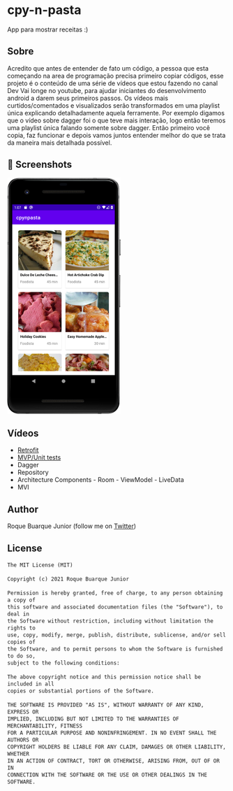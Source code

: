 # cpy-n-pasta
App para mostrar receitas :)

## Sobre
Acredito que antes de entender de fato um código, a pessoa que esta começando na area de programação precisa primeiro copiar códigos, esse projeto é o conteúdo de uma série de vídeos que estou fazendo no canal Dev Vai longe no youtube, para ajudar iniciantes do desenvolvimento android a darem seus primeiros passos. Os vídeos mais curtidos/comentados e visualizados serão transformados em uma playlist única explicando detalhadamente aquela ferramente. 
Por exemplo digamos que o vídeo sobre dagger foi o que teve mais interação, logo então teremos uma playlist única falando somente sobre dagger. Então primeiro você copia, faz funcionar e depois vamos juntos entender melhor do que se trata da maneira mais detalhada possível.

## :camera_flash: Screenshots
<!-- You can add more screenshots here if you like -->
<img src="/results/screenshot1.png" width="260"><!-- &emsp;<img src="/results/screenshot_2.png" width="260">-->

## Vídeos
* [Retrofit](https://youtu.be/_rp4MgVG9L0)
* [MVP/Unit tests](https://youtu.be/zbK1VirDbyM)
* Dagger
* Repository
* Architecture Components
      - Room
      - ViewModel
      - LiveData
* MVI

## Author

Roque Buarque Junior (follow me on [Twitter](https://twitter.com/roquebuarque))

## License

```
The MIT License (MIT)

Copyright (c) 2021 Roque Buarque Junior

Permission is hereby granted, free of charge, to any person obtaining a copy of
this software and associated documentation files (the "Software"), to deal in
the Software without restriction, including without limitation the rights to
use, copy, modify, merge, publish, distribute, sublicense, and/or sell copies of
the Software, and to permit persons to whom the Software is furnished to do so,
subject to the following conditions:

The above copyright notice and this permission notice shall be included in all
copies or substantial portions of the Software.

THE SOFTWARE IS PROVIDED "AS IS", WITHOUT WARRANTY OF ANY KIND, EXPRESS OR
IMPLIED, INCLUDING BUT NOT LIMITED TO THE WARRANTIES OF MERCHANTABILITY, FITNESS
FOR A PARTICULAR PURPOSE AND NONINFRINGEMENT. IN NO EVENT SHALL THE AUTHORS OR
COPYRIGHT HOLDERS BE LIABLE FOR ANY CLAIM, DAMAGES OR OTHER LIABILITY, WHETHER
IN AN ACTION OF CONTRACT, TORT OR OTHERWISE, ARISING FROM, OUT OF OR IN
CONNECTION WITH THE SOFTWARE OR THE USE OR OTHER DEALINGS IN THE SOFTWARE.
```
